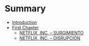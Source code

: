 # Summary

* [Introduction](README.md)
* [First Chapter](chapter1.md)
   * [NETFLIX, INC. – SURGIMIENTO](netflix,_inc__surgimiento.md)
   * [NETFLIX, INC. – DISRUPCIÓN](netflix,_inc__disrupcion.md)

